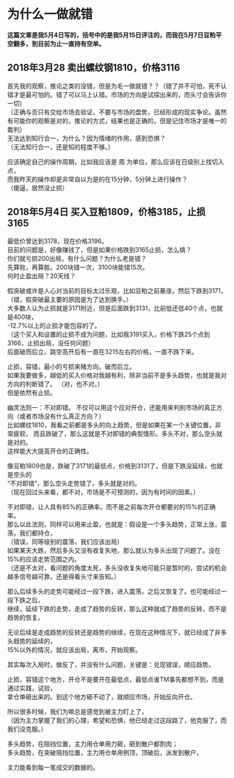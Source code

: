 

# 为什么一做就错
**这篇文章是我5月4日写的，括号中的是我5月15日评注的，而我在5月7日豆粕平空翻多，到目前为止一直持有空单。**

## 2018年3月28 卖出螺纹钢1810，价格3116<a id="sec-1-1" name="sec-1-1"></a>

首先我的观察，推论之类的没错，但是为毛一做就错？？（错了并不可怕，死不认错才是最可怕的。错了可以马上认错。市场的方向是试探出来的，而头寸会告诉你一切）  
（正确与否只有交给市场去验证，不要与市场的盘势，已经形成的现实争论。虽然有可能你的观察是对的，推论的方式，结果也是正确的，但是记住市场才是唯一的裁判）  
无法达到知行合一，为什么？因为情绪的作用，感到恐惧？  
（无法知行合一，还是知的程度不够。）  

应该确定自己的操作周期，比如我应该是 周 为单位，那么应该在日级别上找切入点，  
而我昨天的操作却是非常自以为是的在15分钟，5分钟上进行操作？  
（傻逼，居然没止损）  

## 2018年5月4日 买入豆粕1809，价格3185，止损3165<a id="sec-1-2" name="sec-1-2"></a>

最低价曾达到3178，现在价格3196。  
目前的问题是，好像赚钱了，但是如果价格跌到3165止损，怎么搞？  
你们就亏损200出局，有什么问题？为什么老是错？  
先算败，再算胜。200块错一次，3100块能错15次。  
何时止盈出局？20天线？  

假突破或许是人心对当前的目标太过乐观，比如豆粕之前暴涨，然后下跌到3171，  
（错，假突破最主要的原因是为了达到换手。）  
大多数人认为止损就是3171附近，但是后面跌到3131，比前低还低40个点，也就是400块，  
-12.7%以上的止损才能包容的了。  
（这个买入和设置的止损不成为问题，比如我3191买入，价格下跌25个点到3166，止损出局，没任何问题）    
后面破而后立，跳空高开后有一直在3215左右的价格，一直不跌下来。  

止损，容错，最小的亏损来赌方向。破而后立。   
如果我要做多，越低的买入价格对我越有利，除非当前不是多头趋势，也就是我对方向的判断错了。 
（对，也不对。）  
但是依然有止损。  

幽灵法则一：不对即错。
不仅可以用这个应对开仓，还能用来判别市场的真正方向（或者市场没有什么真正方向？）  
比如螺纹1810，我看之前都是多头的向上趋势，但是如果在某一个关键位置，非常疲软， 
而且跌破了，那么这就是不对即错的典型情形。多头不对，那么空头就是对的。  
这样能大大提高开仓的正确性。  

像豆粕1809也是，跌破了3171的最低点，价格到3131了，但是下跌没延续，也就是空头的  
“不对即错”，那么空头走势错了，多头就是对的。  
（现在回过头来看，都不对，市场是不可预测的，因为有时间的因素。）  

不对即错，让人具有85%的正确率。而不是之前每次开仓都要对的15%的正确率。  
那么以此法则，同样可以用来止盈，也就是：假设是一个多头趋势，正常上涨，震荡，我们都持仓，  
（错误，同等级别的震荡，我们应该出局）  
如果某天大跌，然后多头又没有收复失地，那么就认为多头出现了问题了。没在15%的应该走势范围之内。  
（还是不太对，看问题的角度太死，多头没收复失地可能只是暂时的，尝试的机会越多信号越可靠，还是得看头寸来告知。）  

那么后续多头的走势可能经过一段下跌，进入震荡，之后又恢复了。也可能经过一段下跌之后，  
继续，延续下跌的走势，走成了趋势的反转，那么这种就成了趋势的反转，而不是趋势的恢复。  

无论后续是走成趋势的反转还是趋势的继续，在现在这种情况下，就已经成了非多头趋势的延续的，  
15%以外的情况，就应该出局，离市，开始观察。  

其实每次入局时，做反了，并没有什么问题，关键是：兑现错误，顺应趋势。  

止损，容错这个地方，开仓不是要开在最低点，最低点谁TM事先都想不到，而是通过实践，试验，  
拿仓单砸出来的。到这个地方砸不动了，就顺应市场，开始反向开仓。  

所以很多时候，我们为嘛总是感觉到被主力盯上了，  
（因为主力掌握了我们的心理，希望和恐惧，他已经走过这段路了，他克服了，而我们没克服。）  

多头趋势，在阻挡位置，主力用仓单用力砸，砸到散户都割肉；  
多头趋势，在突破阻挡位置，主力用仓单用例顶，顶破后，派发到散户，  

主力能看到每一笔成交的数据的。  
